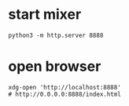 # start mixer
~~~shell
python3 -m http.server 8888
~~~

# open browser 
~~~shell
xdg-open 'http://localhost:8888'
# http://0.0.0.0:8888/index.html
~~~